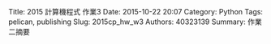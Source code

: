 Title: 2015 計算機程式 作業3
Date: 2015-10-22 20:07
Category: Python
Tags: pelican, publishing
Slug: 2015cp_hw_w3
Authors: 40323139
Summary: 作業二摘要